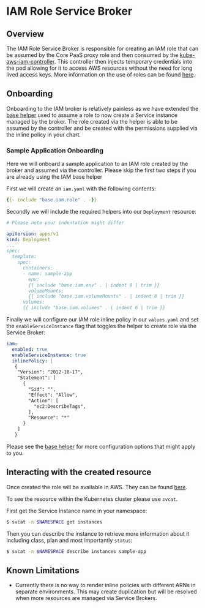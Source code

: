# IAM Role Service Broker 

## Overview

The IAM Role Service Broker is responsible for creating an IAM role that can be
assumed by the Core PaaS proxy role and then consumed by the
[kube-aws-iam-controller](https://github.com/mulesoft-labs/kube-aws-iam-controller).
This controller then injects temporary credentials into the pod allowing for it
to access AWS resources without the need for long lived access keys. More
information on the use of roles can be found
[here](https://github.com/mulesoft/core-paas-rfc/blob/master/iam-access.md).

## Onboarding

Onboarding to the IAM broker is relatively painless as we have extended the
[base
helper](https://github.com/mulesoft/core-paas-base/blob/master/helm/core-paas-base/templates/_iam.tpl)
used to assume a role to now create a Service instance managed by the broker.
The role created via the helper is able to be assumed by the controller and be
created with the permissions supplied via the inline policy in your chart.

### Sample Application Onboarding

Here we will onboard a sample application to an IAM role created by the broker
and assumed via the controller. Please skip the first two steps if you are
already using the IAM base helper

First we will create an `iam.yaml` with the following contents:
```yaml
{{- include "base.iam.role" . -}}
```

Secondly we will include the required helpers into our `Deployment` resource:
```yaml
# Please note your indentation might differ

apiVersion: apps/v1
kind: Deployment
...
spec:
  template:
    spec:
      containers:
      - name: sample-app
        env:
        {{ include "base.iam.env" . | indent 8 | trim }}
        volumeMounts:
        {{ include "base.iam.volumeMounts" . | indent 8 | trim }}
      volumes:
      {{ include "base.iam.volumes" . | indent 6 | trim }}
```

Finally we will configure our IAM role inline policy in our `values.yaml` and
set the `enableServiceInstance` flag that toggles the helper to create role via
the Service Broker:
```yaml
iam:
  enabled: true
  enableServiceInstance: true
  inlinePolicy: |
   {
    "Version": "2012-10-17",
    "Statement": [
      {
        "Sid": "",
        "Effect": "Allow",
        "Action": [
          "ec2:DescribeTags",
        ],
        "Resource": "*"
      }
    ]
   }
```

Please see the [base
helper](https://github.com/mulesoft/core-paas-base/blob/master/helm/core-paas-base/templates/_iam.tpl)
for more configuration options that might apply to you.

## Interacting with the created resource

Once created the role will be available in AWS. They can be found
[here](https://console.aws.amazon.com/iamv2/home?#/roles).

To see the resource within the Kubernetes cluster please use `svcat`.

First get the Service Instance name in your namespace:
```bash
$ svcat -n $NAMESPACE get instances
```

Then you can describe the instance to retrieve more information about it
including class, plan and most importantly `status`:
```bash
$ svcat -n $NAMESPACE describe instances sample-app
```

## Known Limitations
- Currently there is no way to render inline policies with different ARNs in
    separate environments. This may create duplication but will be resolved when
    more resources are managed via Service Brokers.
